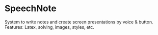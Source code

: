 # SpeechNote
System to write notes and create screen presentations by voice &amp; button. Features: Latex, solving, images, styles, etc.
